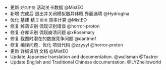 - 更新 `好久不见` 活动关卡数据 @MistEO
- 新增 完成后 退出并关闭模拟器并休眠 界面选项 @Hydrogina
- 优化 基建 精 2 `但书` 效率计算 @MistEO
- 修复 掉落识别 偶现识别错误 @horror-proton
- 修复 仓库识别 偶现崩溃问题 @xRosemary
- 修复 截图时潜在的数据竞争问题 @dantmnf
- 修复 编译问题，优化 项目代码 @zzyyyl @horror-proton
- 更新 详细说明 文档 @MistEO
- Update Japanese translation and documentation. @wallsman @Tastror
- Update English and Traditional Chinese documentation. @LYZhelloworld
